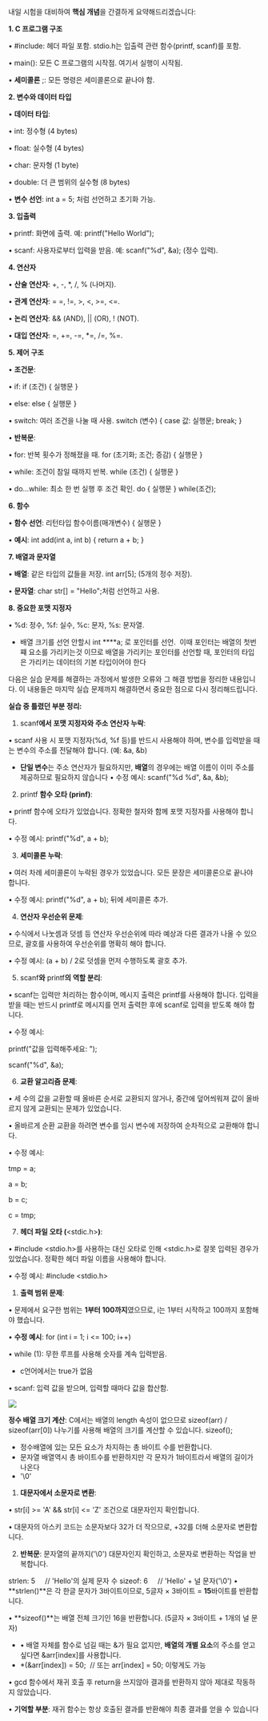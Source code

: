 내일 시험을 대비하여 **핵심 개념**을 간결하게 요약해드리겠습니다:

  

**1. C 프로그램 구조**

  

• #include: 헤더 파일 포함. stdio.h는 입출력 관련 함수(printf, scanf)를 포함.

• main(): 모든 C 프로그램의 시작점. 여기서 실행이 시작됨.

• **세미콜론** ;: 모든 명령은 세미콜론으로 끝나야 함.

  

**2. 변수와 데이터 타입**

  

• **데이터 타입**:

• int: 정수형 (4 bytes)

• float: 실수형 (4 bytes)

• char: 문자형 (1 byte)

• double: 더 큰 범위의 실수형 (8 bytes)

• **변수 선언**: int a = 5; 처럼 선언하고 초기화 가능.

  

**3. 입출력**

  

• printf: 화면에 출력. 예: printf("Hello World");

• scanf: 사용자로부터 입력을 받음. 예: scanf("%d", &a); (정수 입력).

  

**4. 연산자**

  

• **산술 연산자**: +, -, *, /, % (나머지).

• **관계 연산자**: = =, !=, >, <, >=, <=.

• **논리 연산자**: && (AND), || (OR), ! (NOT).

• **대입 연산자**: =, +=, -=, *=, /=, %=.

  

**5. 제어 구조**

  

• **조건문**:

• if: if (조건) { 실행문 }

• else: else { 실행문 }

• switch: 여러 조건을 나눌 때 사용. switch (변수) { case 값: 실행문; break; }

• **반복문**:

• for: 반복 횟수가 정해졌을 때. for (초기화; 조건; 증감) { 실행문 }

• while: 조건이 참일 때까지 반복. while (조건) { 실행문 }

• do...while: 최소 한 번 실행 후 조건 확인. do { 실행문 } while(조건);

  

**6. 함수**

  

• **함수 선언**: 리턴타입 함수이름(매개변수) { 실행문 }

• **예시**: int add(int a, int b) { return a + b; }

  

**7. 배열과 문자열**

  

• **배열**: 같은 타입의 값들을 저장. int arr[5]; (5개의 정수 저장).

• **문자열**: char str[] = "Hello";처럼 선언하고 사용.

  

**8. 중요한 포맷 지정자**

  

• %d: 정수, %f: 실수, %c: 문자, %s: 문자열.

  
- 배열 크기를 선언 안할시 int ****a; 로 포인터를 선언. 
	이때 포인터는 배열의 첫번쨰 요소를 가리키는것 이므로 배열을 가리키는 포인터를 선언할 때, 포인터의 타입은 가리키는 데이터의 기본 타입이어야 한다

다음은 실습 문제를 해결하는 과정에서 발생한 오류와 그 해결 방법을 정리한 내용입니다. 이 내용들은 마지막 실습 문제까지 해결하면서 중요한 점으로 다시 정리해드립니다.

  

**실습 중 틀렸던 부분 정리:**

  

1. scanf**에서 포맷 지정자와 주소 연산자 누락**:

• scanf 사용 시 포맷 지정자(%d, %f 등)를 반드시 사용해야 하며, 변수를 입력받을 때는 변수의 주소를 전달해야 합니다. (예: &a, &b)
- **단일 변수**는 주소 연산자가 필요하지만, **배열**의 경우에는 배열 이름이 이미 주소를 제공하므로 필요하지 않습니다
• 수정 예시: scanf("%d %d", &a, &b);

2. printf **함수 오타 (**prinf**)**:

• printf 함수에 오타가 있었습니다. 정확한 철자와 함께 포맷 지정자를 사용해야 합니다.

• 수정 예시: printf("%d", a + b);

3. **세미콜론 누락**:

• 여러 차례 세미콜론이 누락된 경우가 있었습니다. 모든 문장은 세미콜론으로 끝나야 합니다.

• 수정 예시: printf("%d", a + b); 뒤에 세미콜론 추가.

4. **연산자 우선순위 문제**:

• 수식에서 나눗셈과 덧셈 등 연산자 우선순위에 따라 예상과 다른 결과가 나올 수 있으므로, 괄호를 사용하여 우선순위를 명확히 해야 합니다.

• 수정 예시: (a + b) / 2로 덧셈을 먼저 수행하도록 괄호 추가.

5. scanf**와** printf**의 역할 분리**:

• scanf는 입력만 처리하는 함수이며, 메시지 출력은 printf를 사용해야 합니다. 입력을 받을 때는 반드시 printf로 메시지를 먼저 출력한 후에 scanf로 입력을 받도록 해야 합니다.

• 수정 예시:

  

printf("값을 입력해주세요: ");

scanf("%d", &a);

  

  

6. **교환 알고리즘 문제**:

• 세 수의 값을 교환할 때 올바른 순서로 교환되지 않거나, 중간에 덮어씌워져 값이 올바르지 않게 교환되는 문제가 있었습니다.

• 올바르게 순환 교환을 하려면 변수를 임시 변수에 저장하여 순차적으로 교환해야 합니다.

• 수정 예시:

  

tmp = a;

a = b;

b = c;

c = tmp;

  

  

7. **헤더 파일 오타 (**<stdic.h>**)**:

• #include <stdio.h>를 사용하는 대신 오타로 인해 <stdic.h>로 잘못 입력된 경우가 있었습니다. 정확한 헤더 파일 이름을 사용해야 합니다.

• 수정 예시: #include <stdio.h>


1. **출력 범위 문제**:

• 문제에서 요구한 범위는 **1부터 100까지**였으므로, i는 1부터 시작하고 100까지 포함해야 했습니다.

• **수정 예시**: for (int i = 1; i <= 100; i++)

• while (1): 무한 루프를 사용해 숫자를 계속 입력받음.
- c언어에서는 true가 없음

• scanf: 입력 값을 받으며, 입력할 때마다 값을 합산함.



![](../../../01_daily_diary/pic/Screenshot%205.png)

**정수 배열 크기 계산**: C에서는 배열의 length 속성이 없으므로 sizeof(arr) / sizeof(arr[0]) 나누기를 사용해 배열의 크기를 계산할 수 있습니다.
sizeof(); 
- 정수배열에 있는 모든 요소가 차지하는 총 바이트 수를 반환합니다.
- 문자열 배열역시 총 바이트수를 반환하지만 각 문자가 1바이트라서 배열의 길이가 나온다
- '\0'
1. **대문자에서 소문자로 변환**:

• str[i] >= 'A' && str[i] <= 'Z' 조건으로 대문자인지 확인합니다.

• 대문자의 아스키 코드는 소문자보다 32가 더 작으므로, +32를 더해 소문자로 변환합니다.

2. **반복문**: 문자열의 끝까지('\0') 대문자인지 확인하고, 소문자로 변환하는 작업을 반복합니다.


strlen: 5     // 'Hello'의 실제 문자 수
sizeof: 6     // 'Hello' + 널 문자('\0')
• **strlen()**은 각 한글 문자가 3바이트이므로, 5글자 × 3바이트 = **15**바이트를 반환합니다.

• **sizeof()**는 배열 전체 크기인 16을 반환합니다. (5글자 × 3바이트 + 1개의 널 문자)

- • 배열 자체를 함수로 넘길 때는 &가 필요 없지만, **배열의 개별 요소**의 주소를 얻고 싶다면 &arr[index]를 사용합니다.
- *(&arr[index]) = 50;  // 또는 arr[index] = 50; 이렇게도 가능

• gcd 함수에서 재귀 호출 후 return을 쓰지않아 결과를 반환하지 않아 제대로 작동하지 않았습니다.

• **기억할 부분**: 재귀 함수는 항상 호출된 결과를 반환해야 최종 결과를 얻을 수 있습니다